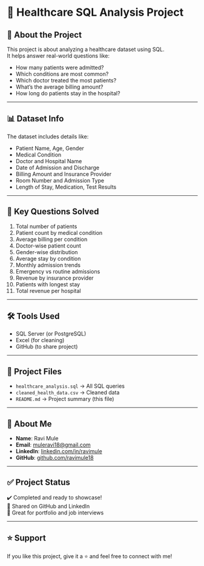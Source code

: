 # 🏥 Healthcare SQL Analysis Project

## 📌 About the Project

This project is about analyzing a healthcare dataset using SQL.  
It helps answer real-world questions like:
- How many patients were admitted?
- Which conditions are most common?
- Which doctor treated the most patients?
- What’s the average billing amount?
- How long do patients stay in the hospital?

---

## 📊 Dataset Info

The dataset includes details like:

- Patient Name, Age, Gender
- Medical Condition
- Doctor and Hospital Name
- Date of Admission and Discharge
- Billing Amount and Insurance Provider
- Room Number and Admission Type
- Length of Stay, Medication, Test Results

---

## 🧠 Key Questions Solved

1. Total number of patients
2. Patient count by medical condition
3. Average billing per condition
4. Doctor-wise patient count
5. Gender-wise distribution
6. Average stay by condition
7. Monthly admission trends
8. Emergency vs routine admissions
9. Revenue by insurance provider
10. Patients with longest stay
11. Total revenue per hospital

---

## 🛠 Tools Used

- SQL Server (or PostgreSQL)
- Excel (for cleaning)
- GitHub (to share project)

---

## 📁 Project Files

- `healthcare_analysis.sql` → All SQL queries  
- `cleaned_health_data.csv` → Cleaned data  
- `README.md` → Project summary (this file)

---

## 🙋 About Me

- **Name**: Ravi Mule  
- **Email**: muleravi18@gmail.com  
- **LinkedIn**: [linkedin.com/in/ravimule](https://linkedin.com/in/ravimule)  
- **GitHub**: [github.com/ravimule18](https://github.com/ravimule18)

---

## ✅ Project Status

✔️ Completed and ready to showcase!  
📢 Shared on GitHub and LinkedIn  
💼 Great for portfolio and job interviews

---

## ⭐ Support

If you like this project, give it a ⭐ and feel free to connect with me!
